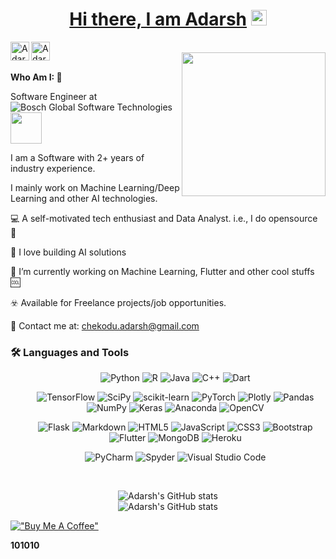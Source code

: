 
<a href="https://chekoduadarsh.github.io/"  target="_blank"><h1 align="center"> Hi there, I am Adarsh</a> <img src="https://media.giphy.com/media/hvRJCLFzcasrR4ia7z/giphy.gif" width="25px"> </h1>


<a href="https://www.linkedin.com/in/adarsh-chekodu/">
  <img align="left" alt="Adarsh's LinkedIN" width="30px"  src="https://img.icons8.com/external-justicon-flat-justicon/64/000000/external-linkedin-social-media-justicon-flat-justicon.png"/>
</a>


<a href="mailto: chekodu.adarsh@gmail.com">
  <img align="left" alt="Adarsh's Email" width="30px"  src="https://img.icons8.com/external-justicon-flat-justicon/64/000000/external-gmail-social-media-justicon-flat-justicon.png"/>
</a>

</br>

<img align='right' src="https://media0.giphy.com/media/WFZvB7VIXBgiz3oDXE/giphy.gif" width="230">

</br>

**Who Am I: 🥷**

Software Engineer at ![Bosch Global Software Technologies](https://www.bosch-softwaretechnologies.com/en/)  <img src="https://media3.giphy.com/media/IauL6LvGNlT3ffhcqq/giphy.gif" width="50px">

I am a Software 
with 2+ years of industry experience. 

I mainly work on Machine Learning/Deep Learning and other AI technologies.


💻 A self-motivated tech enthusiast and Data Analyst. i.e., I do opensource 📖

🧠 I love building AI solutions

🔭 I’m currently working on Machine Learning, Flutter and other cool stuffs 🆒

☣️ Available for Freelance projects/job opportunities.

📧 Contact me at: [chekodu.adarsh@gmail.com](mailto:chekodu.adarsh@gmail.com)

### :hammer_and_wrench:  Languages and Tools

<div id="skills" align="center">
    <ul>
        <p>
            <img src="https://img.shields.io/badge/python-3670A0?style=for-the-badge&amp;logo=python&amp;logoColor=ffdd54"
                alt="Python">
            <img src="https://img.shields.io/badge/r-%23276DC3.svg?style=for-the-badge&amp;logo=r&amp;logoColor=white"
                alt="R">
            <img src="https://img.shields.io/badge/java-%23ED8B00.svg?style=for-the-badge&amp;logo=java&amp;logoColor=white"
                alt="Java">
            <img src="https://img.shields.io/badge/c++-%2300599C.svg?style=for-the-badge&amp;logo=c%2B%2B&amp;logoColor=white"
                alt="C++">
            <img src="https://img.shields.io/badge/dart-%230175C2.svg?style=for-the-badge&amp;logo=dart&amp;logoColor=white"
                alt="Dart">
        </p>
        <p>
            <img src="https://img.shields.io/badge/TensorFlow-%23FF6F00.svg?style=for-the-badge&amp;logo=TensorFlow&amp;logoColor=white"
                alt="TensorFlow">
            <img src="https://img.shields.io/badge/SciPy-%230C55A5.svg?style=for-the-badge&amp;logo=scipy&amp;logoColor=%white"
                alt="SciPy">
            <img src="https://img.shields.io/badge/scikit--learn-%23F7931E.svg?style=for-the-badge&amp;logo=scikit-learn&amp;logoColor=white"
                alt="scikit-learn">
            <img src="https://img.shields.io/badge/PyTorch-%23EE4C2C.svg?style=for-the-badge&amp;logo=PyTorch&amp;logoColor=white"
                alt="PyTorch">
            <img src="https://img.shields.io/badge/Plotly-%233F4F75.svg?style=for-the-badge&amp;logo=plotly&amp;logoColor=white"
                alt="Plotly">
            <img src="https://img.shields.io/badge/pandas-%23150458.svg?style=for-the-badge&amp;logo=pandas&amp;logoColor=white"
                alt="Pandas">
            <img src="https://img.shields.io/badge/numpy-%23013243.svg?style=for-the-badge&amp;logo=numpy&amp;logoColor=white"
                alt="NumPy">
            <img src="https://img.shields.io/badge/Keras-%23D00000.svg?style=for-the-badge&amp;logo=Keras&amp;logoColor=white"
                alt="Keras">
            <img src="https://img.shields.io/badge/Anaconda-%2344A833.svg?style=for-the-badge&amp;logo=anaconda&amp;logoColor=white"
                alt="Anaconda">
            <img src="https://img.shields.io/badge/opencv-%23white.svg?style=for-the-badge&amp;logo=opencv&amp;logoColor=white"
                alt="OpenCV">
        </p>
        <p>
            <img src="https://img.shields.io/badge/flask-%23000.svg?style=for-the-badge&amp;logo=flask&amp;logoColor=white"
                alt="Flask">
            <img src="https://img.shields.io/badge/markdown-%23000000.svg?style=for-the-badge&amp;logo=markdown&amp;logoColor=white"
                alt="Markdown">
            <img src="https://img.shields.io/badge/html5-%23E34F26.svg?style=for-the-badge&amp;logo=html5&amp;logoColor=white"
                alt="HTML5">
            <img src="https://img.shields.io/badge/javascript-%23323330.svg?style=for-the-badge&amp;logo=javascript&amp;logoColor=%23F7DF1E"
                alt="JavaScript">
            <img src="https://img.shields.io/badge/css3-%231572B6.svg?style=for-the-badge&amp;logo=css3&amp;logoColor=white"
                alt="CSS3">
            <img src="https://img.shields.io/badge/bootstrap-%23563D7C.svg?style=for-the-badge&amp;logo=bootstrap&amp;logoColor=white"
                alt="Bootstrap">
            <img src="https://img.shields.io/badge/Flutter-%2302569B.svg?style=for-the-badge&amp;logo=Flutter&amp;logoColor=white"
                alt="Flutter">
            <img src="https://img.shields.io/badge/MongoDB-%234ea94b.svg?style=for-the-badge&amp;logo=mongodb&amp;logoColor=white"
                alt="MongoDB">
            <img src="https://img.shields.io/badge/heroku-%23430098.svg?style=for-the-badge&amp;logo=heroku&amp;logoColor=white"
                alt="Heroku">
        </p>
        <p>
            <img src="https://img.shields.io/badge/pycharm-143?style=for-the-badge&amp;logo=pycharm&amp;logoColor=black&amp;color=black&amp;labelColor=green"
                alt="PyCharm">
            <img src="https://img.shields.io/badge/Spyder-838485?style=for-the-badge&amp;logo=spyder%20ide&amp;logoColor=maroon"
                alt="Spyder">
            <img src="https://img.shields.io/badge/Visual%20Studio%20Code-0078d7.svg?style=for-the-badge&amp;logo=visual-studio-code&amp;logoColor=white"
                alt="Visual Studio Code">
        </p>
    </ul>
    </br>
    <p>
        <img id="stat-left" src="https://github-readme-stats.vercel.app/api?username=chekoduadarsh&amp;show_icons=true&amp;theme=radical&amp;include_all_commits=true"
            alt="Adarsh&#39;s GitHub stats"> </br>
        <img id="stat-left" src="https://github-readme-stats.vercel.app/api/top-langs/?username=chekoduadarsh&layout=compact&theme=dark"
            alt="Adarsh&#39;s GitHub stats"> </br>
   </p>

</div>

[!["Buy Me A Coffee"](https://www.buymeacoffee.com/assets/img/custom_images/orange_img.png)](https://www.buymeacoffee.com/chekoduadarsh)

**101010**
